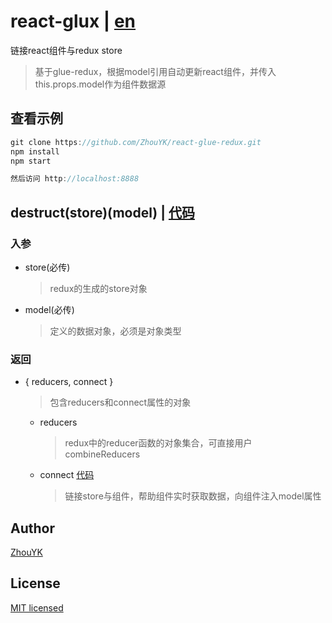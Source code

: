 # react-glux | [en](https://github.com/ZhouYK/react-glue-redux/blob/master/en)

链接react组件与redux store
> 基于glue-redux，根据model引用自动更新react组件，并传入this.props.model作为组件数据源

## 查看示例
```javascript
git clone https://github.com/ZhouYK/react-glue-redux.git
npm install
npm start

然后访问 http://localhost:8888
```


## destruct(store)(model) | [代码](https://github.com/ZhouYK/react-glue-redux/blob/master/example/configStore.js)

### 入参
- store(必传)
  > redux的生成的store对象
- model(必传)
  > 定义的数据对象，必须是对象类型
  
### 返回
- { reducers, connect }
  > 包含reducers和connect属性的对象
  
   - reducers
      > redux中的reducer函数的对象集合，可直接用户combineReducers
   - connect [代码](https://github.com/ZhouYK/react-glue-redux/blob/master/example/App/UserList.jsx)
      > 链接store与组件，帮助组件实时获取数据，向组件注入model属性


## Author
[ZhouYK](https://github.com/ZhouYK)

## License
[MIT licensed](https://github.com/ZhouYK/react-glue-redux/blob/master/LICENSE) 
